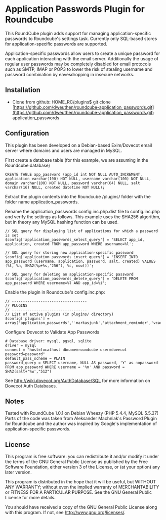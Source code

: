Application Passwords Plugin for Roundcube
==========================================
This RoundCube plugin adds support for managing application-specific
passwords to Roundcube's settings task. Currently only SQL-based stores
for application-specific passwords are supported.

Application-specific passwords allow users to create a unique password for 
each application interacting with the email server. Additionally the usage 
of regular user passwords may be completely disabled for email protocols 
such as SMTP, IMAP or POP3 to lower the risk of stealing username and 
password combination by eavesdropping in insecure networks.

Installation
------------
- Clone from github:
    HOME_RC/plugins$ git clone [https://github.com/dweuthen/roundcube-application_passwords.git](https://github.com/dweuthen/roundcube-application_passwords.git) application_passwords

Configuration
-------------

This plugin has been developed on a Debian-based Exim/Dovecot email server 
where domains and users are managed in MySQL. 

First create a database table (for this example, we are assuming in the Roundcube database)

```
CREATE TABLE app_password (app_id int NOT NULL AUTO_INCREMENT, application varchar(100) NOT NULL, username varchar(100) NOT NULL, domain varchar(100) NOT NULL, password varchar(64) NULL, salt varchar(16) NULL, created datetime NOT NULL);
```

Extract the plugin contents into the Roundcube /plugins/ folder with the folder name application_passwords.

Rename the application_passwords config.inc.php.dist file to config.inc.php and verify the settings as follows. This example uses the SHA256 algorithm, but in theory any MySQL hashing function can be used. 

```
// SQL query for displaying list of applications for which a password is set
$config['application_passwords_select_query'] = 'SELECT app_id, application, created FROM app_password WHERE username=%l';

// SQL query for storing new application-specific password
$config['application_passwords_insert_query'] = 'INSERT INTO app_password (username, application, password, salt, created) VALUES (%l, %a, SHA2(%p+%s,"256"), %s, now())';

// SQL query for deleting an application-specific password
$config['application_passwords_delete_query'] = 'DELETE FROM app_password WHERE username=%l AND app_id=%i';
```

Enable the plugin in Roundcube's config.inc.php:

```
// ----------------------------------
// PLUGINS
// ----------------------------------
// List of active plugins (in plugins/ directory)
$config['plugins'] = array('application_passwords',''markasjunk','attachment_reminder','vcard_attachments');
```

Configure Dovecot to Validate App Passwords

```
# Database driver: mysql, pgsql, sqlite
driver = mysql
connect = "host=localhost dbname=roundcube user=dovecot password=password"
default_pass_scheme = PLAIN
password_query = SELECT username, NULL AS password, 'Y' as nopassword FROM app_password WHERE username = '%n' AND password = SHA2(salt+'%w',"512")
```

See http://wiki.dovecot.org/AuthDatabase/SQL for more information on Dovecot Auth Databases.

Notes
-----
Tested with RoundCube 1.0.1 on Debian Wheezy (PHP 5.4.4, MySQL 5.5.37)
Parts of the code was taken from Aleksander Machniak's Password Plugin for 
Roundcube and the author was inspired by Google's implementation of 
application-specific passwords.

License
-------
This program is free software: you can redistribute it and/or modify
it under the terms of the GNU General Public License as published by
the Free Software Foundation, either version 3 of the License, or
(at your option) any later version.

This program is distributed in the hope that it will be useful,
but WITHOUT ANY WARRANTY; without even the implied warranty of
MERCHANTABILITY or FITNESS FOR A PARTICULAR PURPOSE. See the
GNU General Public License for more details.

You should have received a copy of the GNU General Public License
along with this program. If not, see http://www.gnu.org/licenses/.

